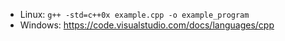 - Linux: `g++ -std=c++0x example.cpp -o example_program`
- Windows: https://code.visualstudio.com/docs/languages/cpp
